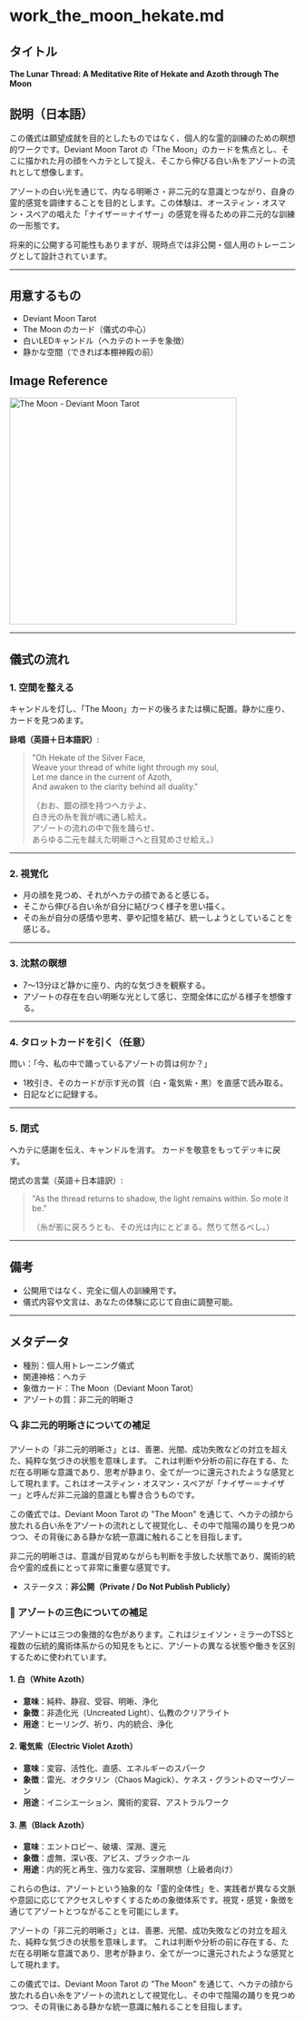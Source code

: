 # work_the_moon_hekate.md

## タイトル
**The Lunar Thread: A Meditative Rite of Hekate and Azoth through The Moon**

## 説明（日本語）
この儀式は願望成就を目的としたものではなく、個人的な霊的訓練のための瞑想的ワークです。Deviant Moon Tarot の「The Moon」のカードを焦点とし、そこに描かれた月の顔をヘカテとして捉え、そこから伸びる白い糸をアゾートの流れとして想像します。

アゾートの白い光を通じて、内なる明晰さ・非二元的な意識とつながり、自身の霊的感覚を調律することを目的とします。この体験は、オースティン・オスマン・スペアの唱えた「ナイザー＝ナイザー」の感覚を得るための非二元的な訓練の一形態です。

将来的に公開する可能性もありますが、現時点では非公開・個人用のトレーニングとして設計されています。

---

## 用意するもの
- Deviant Moon Tarot
- The Moon のカード（儀式の中心）
- 白いLEDキャンドル（ヘカテのトーチを象徴）
- 静かな空間（できれば本棚神殿の前）

## Image Reference

<img src="./deviant_moon_tarot_the_moon.jpg" alt="The Moon - Deviant Moon Tarot" width="400">

---

## 儀式の流れ

### 1. 空間を整える
キャンドルを灯し、「The Moon」カードの後ろまたは横に配置。静かに座り、カードを見つめます。

**詠唱（英語＋日本語訳）**:
> "Oh Hekate of the Silver Face,  
> Weave your thread of white light through my soul,  
> Let me dance in the current of Azoth,  
> And awaken to the clarity behind all duality."
>
> （おお、銀の顔を持つヘカテよ、  
> 白き光の糸を我が魂に通し給え。  
> アゾートの流れの中で我を踊らせ、  
> あらゆる二元を越えた明晰さへと目覚めさせ給え。）

---

### 2. 視覚化
- 月の顔を見つめ、それがヘカテの顔であると感じる。
- そこから伸びる白い糸が自分に結びつく様子を思い描く。
- その糸が自分の感情や思考、夢や記憶を結び、統一しようとしていることを感じる。

---

### 3. 沈黙の瞑想
- 7〜13分ほど静かに座り、内的な気づきを観察する。
- アゾートの存在を白い明晰な光として感じ、空間全体に広がる様子を想像する。

---

### 4. タロットカードを引く（任意）
問い：「今、私の中で踊っているアゾートの質は何か？」
- 1枚引き、そのカードが示す光の質（白・電気紫・黒）を直感で読み取る。
- 日記などに記録する。

---

### 5. 閉式
ヘカテに感謝を伝え、キャンドルを消す。
カードを敬意をもってデッキに戻す。

閉式の言葉（英語＋日本語訳）:
> "As the thread returns to shadow, the light remains within. So mote it be."
>
> （糸が影に戻ろうとも、その光は内にとどまる。然りて然るべし。）

---

## 備考
- 公開用ではなく、完全に個人の訓練用です。
- 儀式内容や文言は、あなたの体験に応じて自由に調整可能。

---

## メタデータ
- 種別：個人用トレーニング儀式
- 関連神格：ヘカテ
- 象徴カード：The Moon（Deviant Moon Tarot）
- アゾートの質：非二元的明晰さ

### 🔍 非二元的明晰さについての補足
アゾートの「非二元的明晰さ」とは、善悪、光闇、成功失敗などの対立を超えた、純粋な気づきの状態を意味します。
これは判断や分析の前に存在する、ただ在る明晰な意識であり、思考が静まり、全てが一つに還元されたような感覚として現れます。これはオースティン・オスマン・スペアが「ナイザー＝ナイザー」と呼んだ非二元論的意識とも響き合うものです。

この儀式では、Deviant Moon Tarot の "The Moon" を通じて、ヘカテの顔から放たれる白い糸をアゾートの流れとして視覚化し、その中で陰陽の踊りを見つめつつ、その背後にある静かな統一意識に触れることを目指します。

非二元的明晰さは、意識が目覚めながらも判断を手放した状態であり、魔術的統合や霊的成長にとって非常に重要な感覚です。
- ステータス：**非公開（Private / Do Not Publish Publicly）**

### 🎨 アゾートの三色についての補足

アゾートには三つの象徴的な色があります。これはジェイソン・ミラーのTSSと複数の伝統的魔術体系からの知見をもとに、アゾートの異なる状態や働きを区別するために使われています。

#### 1. 白（White Azoth）
- **意味**：純粋、静寂、受容、明晰、浄化
- **象徴**：非造化光（Uncreated Light）、仏教のクリアライト
- **用途**：ヒーリング、祈り、内的統合、浄化

#### 2. 電気紫（Electric Violet Azoth）
- **意味**：変容、活性化、直感、エネルギーのスパーク
- **象徴**：雷光、オクタリン（Chaos Magick）、ケネス・グラントのマーヴゾーン
- **用途**：イニシエーション、魔術的変容、アストラルワーク

#### 3. 黒（Black Azoth）
- **意味**：エントロピー、破壊、深淵、還元
- **象徴**：虚無、深い夜、アビス、ブラックホール
- **用途**：内的死と再生、強力な変容、深層瞑想（上級者向け）

これらの色は、アゾートという抽象的な「霊的全体性」を、実践者が異なる文脈や意図に応じてアクセスしやすくするための象徴体系です。視覚・感覚・象徴を通じてアゾートとつながることを可能にします。

アゾートの「非二元的明晰さ」とは、善悪、光闇、成功失敗などの対立を超えた、純粋な気づきの状態を意味します。
これは判断や分析の前に存在する、ただ在る明晰な意識であり、思考が静まり、全てが一つに還元されたような感覚として現れます。

この儀式では、Deviant Moon Tarot の "The Moon" を通じて、ヘカテの顔から放たれる白い糸をアゾートの流れとして視覚化し、その中で陰陽の踊りを見つめつつ、その背後にある静かな統一意識に触れることを目指します。
